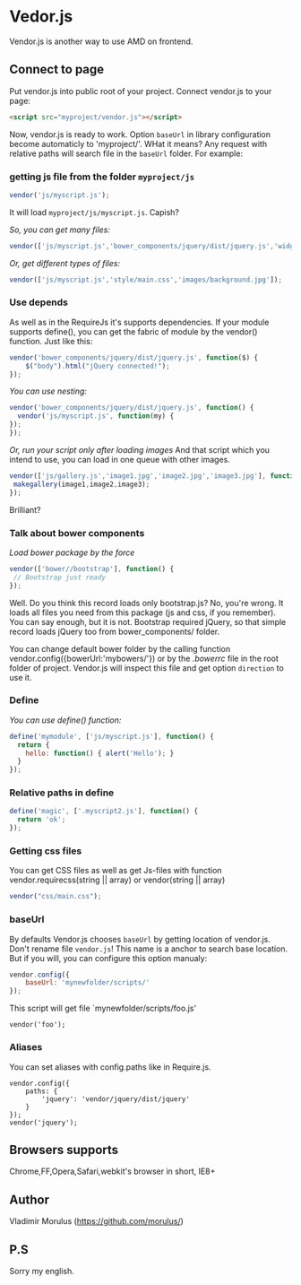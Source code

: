 Vedor.js
======

Vendor.js is another way to use AMD on frontend.

## Connect to page
Put vendor.js into public root of your project. Connect vendor.js to your page:
```html
<script src="myproject/vendor.js"></script>
```
Now, vendor.js is ready to work. Option `baseUrl` in library configuration become automaticly to 'myproject/'. WHat it means? Any request with relative paths will search file in the `baseUrl` folder. For example:

### getting js file from the folder `myproject/js`
```javascript
vendor('js/myscript.js');
```
It will load `myproject/js/myscript.js`. Capish?

_So, you can get many files:_
```javascript
vendor(['js/myscript.js','bower_components/jquery/dist/jquery.js','widgets/callback/callback.js']);
```
_Or, get different types of files:_
```javascript
vendor(['js/myscript.js','style/main.css','images/background.jpg']);
```

### Use depends
As well as in the RequireJs it's supports dependencies. If your module supports define(), you can get the fabric of module by the vendor() function. Just like this:
```javascript
vendor('bower_components/jquery/dist/jquery.js', function($) {
    $("body").html("jQuery connected!");
});
```

_You can use nesting:_
```javascript
vendor('bower_components/jquery/dist/jquery.js', function() {
  vendor('js/myscript.js', function(my) {
});
});
```

_Or, run your script only after loading images_
And that script which you intend to use, you can load in one queue with other images.
```javascript
vendor(['js/gallery.js','image1.jpg','image2.jpg','image3.jpg'], function(makegallery, image1,image2,image3) {
 makegallery(image1,image2,image3);
});
```
Brilliant?

### Talk about bower components
_Load bower package by the force_
```javascript
vendor(['bower//bootstrap'], function() {
 // Bootstrap just ready
});
```
Well. Do you think this record loads only bootstrap.js? No, you're wrong. It loads all files you need from this package (js and css, if you remember). You can say enough, but it is not. Bootstrap required jQuery, so that simple record loads jQuery too from bower_components/ folder.

You can change default bower folder by the calling function vendor.config({bowerUrl:'mybowers/'}) or by the _.bowerrc_ file in the root folder of project. Vendor.js will inspect this file and get option `direction` to use it.

### Define
_You can use define() function:_
```javascript
define('mymodule', ['js/myscript.js'], function() {
  return {
    hello: function() { alert('Hello'); }
  }
});
```

### Relative paths in define
```javascript
define('magic', ['.myscript2.js'], function() {
  return 'ok';
});
```

### Getting css files
You can get CSS files as well as get Js-files with function vendor.requirecss(string || array) or vendor(string || array)
```javascript
vendor("css/main.css");
```

### baseUrl
By defaults Vendor.js chooses `baseUrl` by getting location of vendor.js. Don't rename file `vendor.js`! This name is a anchor to search base location. But if you will, you can configure this option manualy:
```javascript
vendor.config({
    baseUrl: 'mynewfolder/scripts/'
});
```
This script will get file `mynewfolder/scripts/foo.js'
```
vendor('foo');
```

### Aliases
You can set aliases with config.paths like in Require.js.
```
vendor.config({
    paths: {
        'jquery': 'vendor/jquery/dist/jquery'
    }
});
vendor('jquery');
```

## Browsers supports
Chrome,FF,Opera,Safari,webkit's browser in short, IE8+

## Author
Vladimir Morulus (https://github.com/morulus/)

## P.S
Sorry my english.
